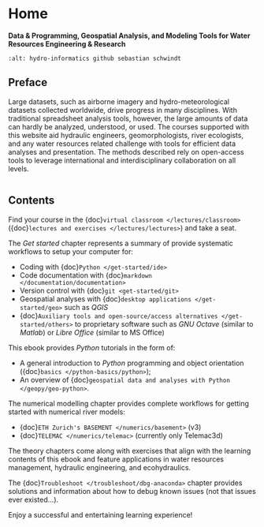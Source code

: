 
# Home

**Data & Programming, Geospatial Analysis, and Modeling Tools for Water Resources Engineering & Research**

```{image} img//icons/banner-logo.jpg
:alt: hydro-informatics github sebastian schwindt
```

## Preface

Large datasets, such as airborne imagery and hydro-meteorological datasets collected worldwide, drive progress in many disciplines. With traditional spreadsheet analysis tools, however, the large amounts of data can hardly be analyzed, understood, or used. The courses supported with this website aid hydraulic engineers, geomorphologists, river ecologists, and any water resources related challenge with tools for efficient data analyses and presentation. The methods described rely on open-access tools to leverage international and interdisciplinary collaboration on all levels.

```{note} The term hydroinformatics (or hydro-informatics) is widely used in relation to the field of hydrology. Yet, the syllable *hydro* goes back to the Greek word for *water*. In this light the term *hydro-informatics* as used on this website also refers to water, but primarily in the field of hydraulic engineering with its links to ecohydraulics, geomorphology, geo-informatics, and hydrology.
```

## Contents

Find your course in the {doc}`virtual classroom </lectures/classroom>` ({doc}`lectures and exercises </lectures/lectures>`) and take a seat.

The *Get started* chapter represents a summary of provide systematic workflows to setup your computer for:

- Coding with {doc}`Python </get-started/ide>`
- Code documentation with {doc}`markdown </documentation/documentation>`
- Version control with {doc}`git <get-started/git>`
- Geospatial analyses with {doc}`desktop applications </get-started/geo>` such as *QGIS*
-  {doc}`Auxiliary tools and open-source/access alternatives </get-started/others>` to proprietary software such as *GNU Octave* (similar to *Matlab*) or *Libre Office* (similar to MS Office)

This ebook provides *Python* tutorials in the form of:

- A general introduction to *Python* programming and object orientation ({doc}`basics </python-basics/python>`);
- An overview of {doc}`geospatial data and analyses with Python </geopy/geo-python>`.

The numerical modelling chapter provides complete workflows for getting started with numerical river models:

- {doc}`ETH Zurich's BASEMENT </numerics/basement>` (v3)
- {doc}`TELEMAC </numerics/telemac>` (currently only Telemac3d)

The theory chapters come along with exercises that align with the learning contents of this ebook and feature applications in water resources management, hydraulic engineering, and ecohydraulics.

The {doc}`Troubleshoot </troubleshoot/dbg-anaconda>` chapter provides solutions and information about how to debug known issues (not that issues ever existed...).

Enjoy a successful and entertaining learning experience!
